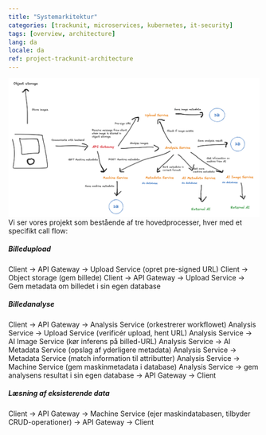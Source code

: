 ```yaml
---
title: "Systemarkitektur"
categories: [trackunit, microservices, kubernetes, it-security]
tags: [overview, architecture]
lang: da
locale: da
ref: project-trackunit-architecture
---
```

![Arkitekturdiagram](../../../assets/images/architecture.png)
Vi ser vores projekt som bestående af tre hovedprocesser, hver med et specifikt call flow:

##### Billedupload
Client → API Gateway → Upload Service (opret pre-signed URL)
Client → Object storage (gem billede)
Client → API Gateway → Upload Service → Gem metadata om billedet i sin egen database

##### Billedanalyse
Client → API Gateway → Analysis Service (orkestrerer workflowet)
Analysis Service → Upload Service (verificér upload, hent URL)
Analysis Service → AI Image Service (kør inferens på billed-URL)
Analysis Service → AI Metadata Service (opslag af yderligere metadata)
Analysis Service → Metadata Service (match information til attributter)
Analysis Service → Machine Service (gem maskinmetadata i database)
Analysis Service → gem analysens resultat i sin egen database
→ API Gateway → Client

##### Læsning af eksisterende data
Client → API Gateway → Machine Service (ejer maskindatabasen, tilbyder CRUD-operationer)
→ API Gateway → Client